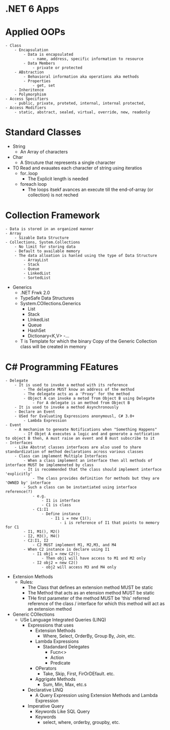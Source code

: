 # .NET 6 Apps
# Applied OOPs
	- Class
		- Encapsulation
			- Data is encapsulated
				- name, address, specific information to resource
			- Data Members
				- private or protected
		- ABstraction
			- Behavioral information aka operations aka methods
			- Properties
				- get, set
		- Inheritence
		- Polymorphism
	- Access Specifiers
		- public, private, proteted, internal, internal protected, 
	- Access Modifiers
		- static, abstract, sealed, virtual, override, new, readonly

# Standard Classes
- String
	- An Array of characters
- Char
	- A Strcuture that represents a single character
- TO Read and evauates each character of string using iteratios
	- for..loop
		- The Explicit length is needed 
	- foreach loop
		- The loops itsekf avances an execute till the end-of-array (or collection) is not reched
# Collection Framework
	- Data is stored in an organized manner
	- Array
		- Sizable Data Structure
	- Collections, System.Collections
		- No limit for storing data
		- Default to available memory
		- The data alloation is hanled using the type of Data Structure
			- ArrayList
			- Stack
			- Queue
			- LinkedList
			- SortedList

- Generics
	- .NET Frwk 2.0
	- TypeSafe Data Structures
	- System.COllections.Generics
		- List<T>
		- Stack<T>
		- LInkedList<T>
		- Queue<T>
		- HashSet<T>
		- Dictionary<K,V>
		-...
	- T is Template for which the binary Copy of the Generic Collection class will be created in memory 

# C# Programming FEatures
	- Delegate
		- It is used to invoke a method with its reference
			- The delegate MUST know an address of the method
			- The delegate acts as a 'Proxy' for the method
			- Object A can invoke a metod from Object B using Delegate
				- For A delegate is an method from Object B
		- It is used to invoke a method Asynchronously
		- Declare an Event
		- USed for Evaluating Expressions anonymousl, C# 3.0+
			- Lambda Expression
	- Event
		- A mechanism to geneate Notifications when "Something Happens"
			- If Objet A executes a logic and and generate a notfication to object B then, A must raise an event and B must subscribe to it 
	- Interfaces
		- Like Abstrat classes interfaces are also used to share standardization of method declarations across various classes
		- Class can implement Multiple Interfaces
			- When a class implement an interface then all methods of interface MUST be implemeneted by class
			- It is recommended that the class should implement interface 'explicitly'
				- The class provides definition for methods but they are 'OWNED by' interface
			- Such a class can be instantiated using interface reference(?)
				- e.g.
					- I1 is interface
					- C1 is class
				- C1:I1	
					- Define instance
						- I1 i = new C1();
							- i is reference of I1 that points to memory for C1
			- I1, M1(), M2()
			- I2, M3(), M4()
			- C2:I1, I2
				- C2 MUST implement M1, M2,M3, and M4
			- When C2 instance is declare using I1
				- I1 obj1 = new C2();
					- Then obj1 will have access to M1 and M2 only
				- I2 obj2 = new C2()
					- obj2 will access M3 and M4 only

- Extension Methods
	- Rules:
		- The Class that defines an extension method MUST be static
		- The Method that acts as an etension method MUST be static
		- THe first parameter of the method MUST be 'this' referred reference of the class / interface for which this method will act as an extension method
- Generic COllections
	-  USe Language Integrated Queries (LINQ)
		- Expressions that uses
			- Extension Methods
				- Where, Select, OrderBy, Group By, Join, etc.
			- Lambda Expressions
				- Stadandard Delegates
					- Fucn<>
					- Action
					- Predicate
			- OPerators
				- Take, Skip, First, FirOrDEfault. etc.
			- Aggrigate Methods
				- Sum, Min, Max, etc.s
		- Declarative LINQ
			- A Query Expression using Extension Methods and Lambda Expression
		- Imperative Query
			- Keywords Like SQL Query 
			- Keywords
				- select, where, orderby, groupby, etc.
	